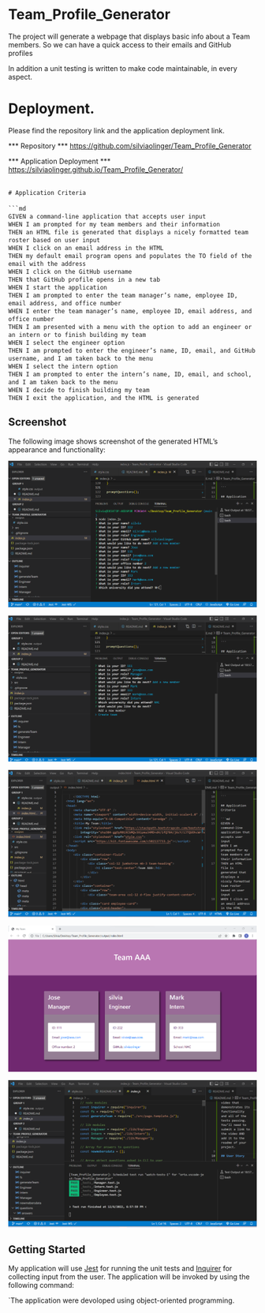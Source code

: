 # Team_Profile_Generator


The project will generate a webpage that displays  basic info about a Team members.
So we can have a quick access to their emails and GitHub profiles

 
In addition a unit testing is written to make code maintainable, in every aspect.

# Deployment.
Please find the repository link and the application deployment link.

*** Repository ***
https://github.com/silviaolinger/Team_Profile_Generator

*** Application Deployment ***
https://silviaolinger.github.io/Team_Profile_Generator/
```

# Application Criteria

```md
GIVEN a command-line application that accepts user input
WHEN I am prompted for my team members and their information
THEN an HTML file is generated that displays a nicely formatted team roster based on user input
WHEN I click on an email address in the HTML
THEN my default email program opens and populates the TO field of the email with the address
WHEN I click on the GitHub username
THEN that GitHub profile opens in a new tab
WHEN I start the application
THEN I am prompted to enter the team manager’s name, employee ID, email address, and office number
WHEN I enter the team manager’s name, employee ID, email address, and office number
THEN I am presented with a menu with the option to add an engineer or an intern or to finish building my team
WHEN I select the engineer option
THEN I am prompted to enter the engineer’s name, ID, email, and GitHub username, and I am taken back to the menu
WHEN I select the intern option
THEN I am prompted to enter the intern’s name, ID, email, and school, and I am taken back to the menu
WHEN I decide to finish building my team
THEN I exit the application, and the HTML is generated
```

## Screenshot

The following image shows screenshot of the generated HTML’s appearance and functionality:

![Data Input](./assets/images/Node_Input_Prompt.png)

![Creating index.html](./assets/images/command_creatTeam_index.html.png)

![index.html](./assets/images/index_html_generated.png)

![Team_Profile_Webpage](./assets/images/team_page_generated.png)

![Testing_Results](./assets/images/Screenshot%202022-12-06%20190315.png)


## Getting Started
My application will use [Jest](https://www.npmjs.com/package/jest) for running the unit tests and [Inquirer](https://www.npmjs.com/package/inquirer) for collecting input from the user. The application will be invoked by using the following command:

`The application were devoloped using object-oriented programming. 

